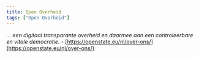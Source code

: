 ```yaml
---
title: Open Overheid
tags: ["Open Overheid"]
---
```

<em>... een digitaal transparante overheid en daarmee aan een controleerbare en vitale democratie.</em> - [https://openstate.eu/nl/over-ons/](https://openstate.eu/nl/over-ons/)